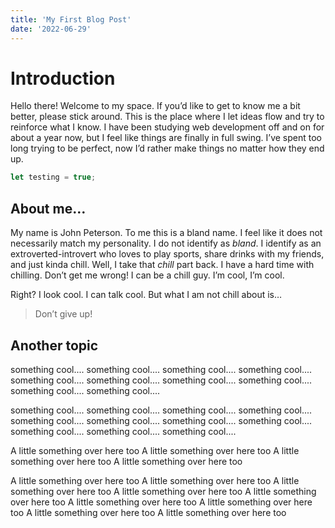 ```yaml
---
title: 'My First Blog Post'
date: '2022-06-29'
---
```


# Introduction

Hello there! Welcome to my space. If you’d like to get to know me a bit better, please stick around. This is the place where I let ideas flow and try to reinforce what I know. I have been studying web development off and on for about a year now, but I feel like things are finally in full swing. I’ve spent too long trying to be perfect, now I’d rather make things no matter how they end up.

```jsx
let testing = true;
```

## About me…

My name is John Peterson. To me this is a bland name. I feel like it does not necessarily match my personality. I do not identify as _bland_. I identify as an extroverted-introvert who loves to play sports, share drinks with my friends, and just kinda chill. Well, I take that _chill_ part back. I have a hard time with chilling. Don’t get me wrong! I can be a chill guy. I’m cool, I’m cool.

Right? I look cool. I can talk cool. But what I am not chill about is…

> Don’t give up!

## Another topic

something cool.... something cool.... something cool.... something cool.... something cool.... something cool.... something cool.... something cool.... something cool.... something cool....

something cool.... something cool.... something cool.... something cool.... something cool.... something cool.... something cool.... something cool.... something cool.... something cool.... something cool....

A little something over here too A little something over here too A little something over here too A little something over here too

A little something over here too A little something over here too A little something over here too A little something over here too A little something over here too A little something over here too A little something over here too A little something over here too A little something over here too
